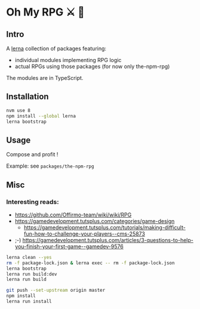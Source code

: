 # Oh My RPG ⚔ 👑


## Intro
A [lerna](https://lernajs.io/) collection of packages featuring:
- individual modules implementing RPG logic
- actual RPGs using those packages (for now only the-npm-rpg)

The modules are in TypeScript.


## Installation
```bash
nvm use 8
npm install --global lerna
lerna bootstrap
```


## Usage
Compose and profit !

Example: see `packages/the-npm-rpg`



## Misc

### Interesting reads:
* https://github.com/Offirmo-team/wiki/wiki/RPG
* https://gamedevelopment.tutsplus.com/categories/game-design
  * https://gamedevelopment.tutsplus.com/tutorials/making-difficult-fun-how-to-challenge-your-players--cms-25873
* ;-) https://gamedevelopment.tutsplus.com/articles/3-questions-to-help-you-finish-your-first-game--gamedev-9576


```bash
lerna clean --yes
rm -f package-lock.json & lerna exec -- rm -f package-lock.json
lerna bootstrap
lerna run build:dev
lerna run build
```


```bash
git push --set-upstream origin master
npm install
lerna run install
```
